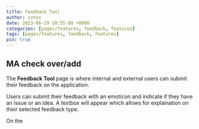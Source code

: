 ```yaml
---
title: Feedback Tool
author: cotes
date: 2023-06-29 20:55:00 +0800
categories: [pages/features, feedback, features]
tags: [pages/features, feedback, features]
pin: true
---
```


## MA check over/add

The **Feedback Tool** page is where internal and external users can submit their feedback on the application. 

Users can submit their feedback with an emoticon and indicate if they have an issue or an idea. A textbox will appear which allows for explaination on their selected feedback type.  

On the 

